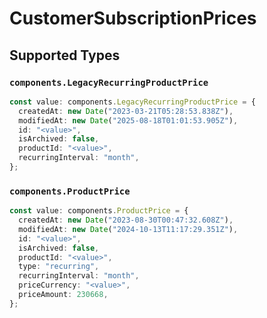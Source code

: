 # CustomerSubscriptionPrices


## Supported Types

### `components.LegacyRecurringProductPrice`

```typescript
const value: components.LegacyRecurringProductPrice = {
  createdAt: new Date("2023-03-21T05:28:53.838Z"),
  modifiedAt: new Date("2025-08-18T01:01:53.905Z"),
  id: "<value>",
  isArchived: false,
  productId: "<value>",
  recurringInterval: "month",
};
```

### `components.ProductPrice`

```typescript
const value: components.ProductPrice = {
  createdAt: new Date("2023-08-30T00:47:32.608Z"),
  modifiedAt: new Date("2024-10-13T11:17:29.351Z"),
  id: "<value>",
  isArchived: false,
  productId: "<value>",
  type: "recurring",
  recurringInterval: "month",
  priceCurrency: "<value>",
  priceAmount: 230668,
};
```

